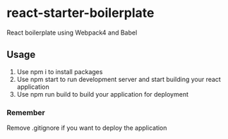 # react-starter-boilerplate
React boilerplate using Webpack4 and Babel
## Usage
1. Use npm i to install packages
2. Use npm start to run development server and start building your react application
3. Use npm run build to build your application for deployment
### Remember
Remove .gitignore if you want to deploy the application
